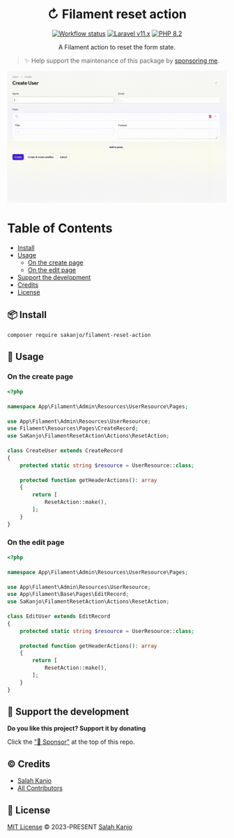 <h1 align="center">↻ Filament reset action</h1>

<p align="center">
    <a href="https://github.com/sakanjo/filament-reset-action/actions"><img alt="Workflow status" src="https://img.shields.io/github/actions/workflow/status/sakanjo/filament-reset-action/tests.yml?style=for-the-badge"></a>
    <a href="https://laravel.com"><img alt="Laravel v11.x" src="https://img.shields.io/badge/Laravel-v11.x-FF2D20?style=for-the-badge&logo=laravel"></a>
    <a href="https://php.net"><img alt="PHP 8.2" src="https://img.shields.io/badge/PHP-8.2-777BB4?style=for-the-badge&logo=php"></a>
</p>

<p align="center">A Filament action to reset the form state.</p>

> ✨ Help support the maintenance of this package by [sponsoring me](https://github.com/sponsors/sakanjo).

![Preview](./art/preview.gif)

Table of Contents
=================

* [Install](#-install)
* [Usage](#-usage)
  * [On the create page](#on-the-create-page)
  * [On the edit page](#on-the-edit-page)
* [Support the development](#-support-the-development)
* [Credits](#%EF%B8%8F-credits)
* [License](#-license)

## 📦 Install

```
composer require sakanjo/filament-reset-action
```

## 🦄 Usage

### On the create page

```php
<?php

namespace App\Filament\Admin\Resources\UserResource\Pages;

use App\Filament\Admin\Resources\UserResource;
use Filament\Resources\Pages\CreateRecord;
use SaKanjo\FilamentResetAction\Actions\ResetAction;

class CreateUser extends CreateRecord
{
    protected static string $resource = UserResource::class;

    protected function getHeaderActions(): array
    {
        return [
            ResetAction::make(),
        ];
    }
}
```

### On the edit page

```php
<?php

namespace App\Filament\Admin\Resources\UserResource\Pages;

use App\Filament\Admin\Resources\UserResource;
use App\Filament\Base\Pages\EditRecord;
use SaKanjo\FilamentResetAction\Actions\ResetAction;

class EditUser extends EditRecord
{
    protected static string $resource = UserResource::class;

    protected function getHeaderActions(): array
    {
        return [
            ResetAction::make(),
        ];
    }
}
```

## 💖 Support the development

**Do you like this project? Support it by donating**

Click the ["💖 Sponsor"](https://github.com/sponsors/sakanjo) at the top of this repo.

## ©️ Credits

- [Salah Kanjo](https://github.com/sakanjo)
- [All Contributors](../../contributors)

## 📄 License

[MIT License](https://github.com/sakanjo/filament-reset-action/blob/master/LICENSE) © 2023-PRESENT [Salah Kanjo](https://github.com/sakanjo)
